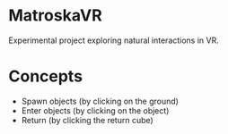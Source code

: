 # MatroskaVR
Experimental project exploring natural interactions in VR.

# Concepts
* Spawn objects (by clicking on the ground)
* Enter objects (by clicking on the object)
* Return (by clicking the return cube)

